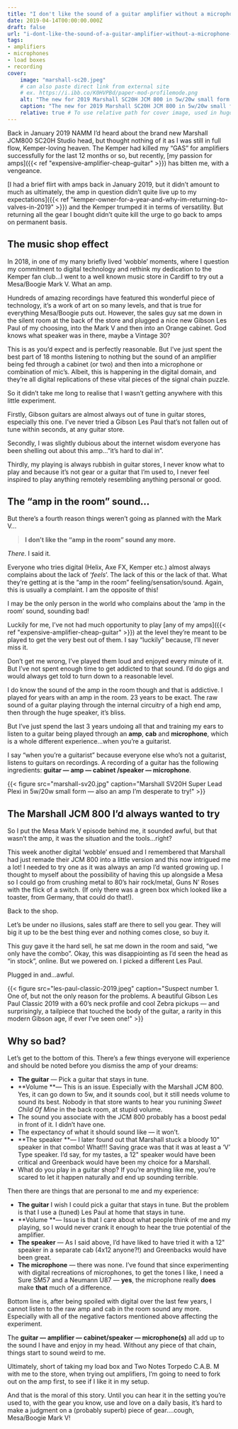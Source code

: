 ```yaml
---
title: "I don't like the sound of a guitar amplifier without a microphone any more!"
date: 2019-04-14T00:00:00.000Z
draft: false
url: "i-dont-like-the-sound-of-a-guitar-amplifier-without-a-microphone-any-more"
tags:
- amplifiers
- microphones
- load boxes
- recording
cover:
    image: "marshall-sc20.jpeg"
    # can also paste direct link from external site
    # ex. https://i.ibb.co/K0HVPBd/paper-mod-profilemode.png
    alt: "The new for 2019 Marshall SC20H JCM 800 in 5w/20w small form."
    caption: "The new for 2019 Marshall SC20H JCM 800 in 5w/20w small form."
    relative: true # To use relative path for cover image, used in hugo Page-bundles
---
```


Back in January 2019 NAMM I’d heard about the brand new Marshall JCM800 SC20H Studio head, but thought nothing of it as I was still in full flow, Kemper-loving heaven. The Kemper had killed my “GAS” for amplifiers successfully for the last 12 months or so, but recently, [my passion for amps]({{< ref "expensive-amplifier-cheap-guitar" >}}) has bitten me, with a vengeance.

[I had a brief flirt with amps back in January 2019, but it didn’t amount to much as ultimately, the amp in question didn’t quite live up to my expectations]({{< ref "kemper-owner-for-a-year-and-why-im-returning-to-valves-in-2019" >}}) and the Kemper trumped it in terms of versatility. But returning all the gear I bought didn’t quite kill the urge to go back to amps on permanent basis.

## The music shop effect

In 2018, in one of my many briefly lived ‘wobble’ moments, where I question my commitment to digital technology and rethink my dedication to the Kemper fan club…I went to a well known music store in Cardiff to try out a Mesa/Boogie Mark V. What an amp.

Hundreds of amazing recordings have featured this wonderful piece of technology, it’s a work of art on so many levels, and that is true for everything Mesa/Boogie puts out. However, the sales guy sat me down in the silent room at the back of the store and plugged a nice new Gibson Les Paul of my choosing, into the Mark V and then into an Orange cabinet. God knows what speaker was in there, maybe a Vintage 30?

This is as you’d expect and is perfectly reasonable. But I’ve just spent the best part of 18 months listening to nothing but the sound of an amplifier being fed through a cabinet (or two) and then into a microphone or combination of mic’s. Albeit, this is happening in the digital domain, and they’re all digital replications of these vital pieces of the signal chain puzzle.

So it didn’t take me long to realise that I wasn’t getting anywhere with this little experiment.

Firstly, Gibson guitars are almost always out of tune in guitar stores, especially this one. I’ve never tried a Gibson Les Paul that’s not fallen out of tune within seconds, at any guitar store.

Secondly, I was slightly dubious about the internet wisdom everyone has been shelling out about this amp…”it’s hard to dial in”.

Thirdly, my playing is always rubbish in guitar stores, I never know what to play and because it’s not gear or a guitar that I’m used to, I never feel inspired to play anything remotely resembling anything personal or good.

## The “amp in the room” sound…

But there’s a fourth reason things weren’t going as planned with the Mark V…

> **I don’t like the “amp in the room” sound any more.**

*There*. I said it.

Everyone who tries digital (Helix, Axe FX, Kemper etc.) almost always complains about the lack of ‘*feels*’. The lack of this or the lack of that. What they’re getting at is the “amp in the room” feeling/sensation/sound. Again, this is usually a complaint. I am the opposite of this!

I may be the only person in the world who complains about the ‘amp in the room’ sound, sounding bad!

Luckily for me, I’ve not had much opportunity to play [any of my amps]({{< ref "expensive-amplifier-cheap-guitar" >}}) at the level they’re meant to be played to get the very best out of them. I say “luckily” because, I’ll never miss it.

Don’t get me wrong, I’ve played them loud and enjoyed every minute of it. But I’ve not spent enough time to get addicted to that sound. I’d do gigs and would always get told to turn down to a reasonable level.

I do know the sound of the amp in the room though and that is addictive. I played for years with an amp in the room. 23 years to be exact. The raw sound of a guitar playing through the internal circuitry of a high end amp, then through the huge speaker, it’s bliss.

But I’ve just spend the last 3 years undoing all that and training my ears to listen to a guitar being played through an **amp**, **cab** and **microphone**, which is a whole different experience&hellip;when you’re a guitarist.

I say “when you’re a guitarist” because everyone else who’s not a guitarist, listens to guitars on recordings. A recording of a guitar has the following ingredients: **guitar — amp — cabinet /speaker — microphone**.

{{< figure src="marshall-sv20.jpg" caption="Marshall SV20H Super Lead Plexi in 5w/20w small form — also an amp I’m desperate to try!" >}}

## The Marshall JCM 800 I’d always wanted to try

So I put the Mesa Mark V episode behind me, it sounded awful, but that wasn’t the amp, it was the situation and the tools…right?

This week another digital ‘wobble’ ensued and I remembered that Marshall had just remade their JCM 800 into a little version and this now intrigued me a lot! I needed to try one as it was always an amp I’d wanted growing up. I thought to myself about the possibility of having this up alongside a Mesa so I could go from crushing metal to 80’s hair rock/metal, Guns N’ Roses with the flick of a switch. (If only there was a green box which looked like a toaster, from Germany, that could do that!).

Back to the shop.

Let’s be under no illusions, sales staff are there to sell you gear. They will big it up to be the best thing ever and nothing comes close, so buy it.

This guy gave it the hard sell, he sat me down in the room and said, “we only have the combo”. Okay, this was disappiointing as I’d seen the head as “in stock”, online. But we powered on. I picked a different Les Paul.

Plugged in and&hellip;awful.

{{< figure src="les-paul-classic-2019.jpeg" caption="Suspect number 1. One of, but not the only reason for the problems. A beautiful Gibson Les Paul Classic 2019 with a 60’s neck profile and cool Zebra pickups — and surprisingly, a tailpiece that touched the body of the guitar, a rarity in this modern Gibson age, if ever I’ve seen one!" >}}

## Why so bad?

Let’s get to the bottom of this. There’s a few things everyone will experience and should be noted before you dismiss the amp of your dreams:

- **The guitar** — Pick a guitar that stays in tune.
- **Volume **— This is an issue. Especially with the Marshall JCM 800. Yes, it can go down to 5w, and it sounds cool, but it still needs volume to sound its best. Nobody in that store wants to hear you runining *Sweet Child Of Mine* in the back room, at stupid volume.
- The sound you associate with the JCM 800 probably has a boost pedal in front of it. I didn’t have one.
- The expectancy of what it should sound like — it won’t.
- **The speaker **— I later found out that Marshall stuck a bloody 10" speaker in that combo! What!!! Saving grace was that it was at least a ‘V’ Type speaker. I’d say, for my tastes, a 12" speaker would have been critical and Greenback would have been my choice for a Marshall.
- What do you play in a guitar shop? If you’re anything like me, you’re scared to let it happen naturally and end up sounding terrible.

Then there are things that are personal to me and my experience:

- **The guitar** I wish I could pick a guitar that stays in tune. But the problem is that I use a (tuned) Les Paul at home that stays in tune.
- **Volume **— Issue is that I care about what people think of me and my playing, so I would never crank it enough to hear the true potential of the amplifier.
- **The speaker** — As I said above, I’d have liked to have tried it with a 12" speaker in a separate cab (4x12 anyone?!) and Greenbacks would have been great.
- **The microphone** — there was none. I’ve found that since experimenting with digital recreations of microphones, to get the tones I like, I need a Sure SM57 and a Neumann U87 — **yes**, the microphone really **does** make **that** much of a difference.

Bottom line is, after being spoiled with digital over the last few years, I cannot listen to the raw amp and cab in the room sound any more. Especially with all of the negative factors mentioned above affecting the experiment.

The **guitar — amplifier — cabinet/speaker — microphone(s)** all add up to the sound I have and enjoy in my head. Without any piece of that chain, things start to sound weird to me.

Ultimately, short of taking my load box and Two Notes Torpedo C.A.B. M with me to the store, when trying out amplifiers, I’m going to need to fork out on the amp first, to see if I like it in my setup.

And that is the moral of this story. Until you can hear it in the setting you’re used to, with the gear you know, use and love on a daily basis, it’s hard to make a judgment on a (probably superb) piece of gear….cough, Mesa/Boogie Mark V!
